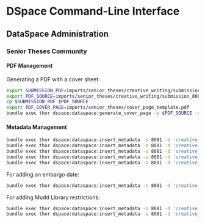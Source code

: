 # DSpace Command-Line Interface

## DataSpace Administration

### Senior Theses Community

#### PDF Management

Generating a PDF with a cover sheet:

```bash
export SUBMISSION_PDF=imports/senior_theses/creative_writing/submission_8081/ALAGAPPAN-SERENA-THESIS.pdf
export PDF_SOURCE=imports/senior_theses/creative_writing/submission_8081/ORIG-ALAGAPPAN-SERENA-THESIS.pdf
cp $SUBMISSION_PDF $PDF_SOURCE
export PDF_COVER_PAGE=imports/senior_theses/cover_page_template.pdf
bundle exec thor dspace:dataspace:generate_cover_page -p $PDF_SOURCE -c $PDF_COVER_PAGE -o $SUBMISSION_PDF
```

#### Metadata Management

```bash
bundle exec thor dspace:dataspace:insert_metadata -s 8081 -d 'creative_writing' -S pu -e date -q classyear -v 2020
bundle exec thor dspace:dataspace:insert_metadata -s 8081 -d 'creative_writing' -S pu -e contributor -q authorid -v 961235565
bundle exec thor dspace:dataspace:insert_metadata -s 8081 -d 'creative_writing' -S pu -e pdf -q coverpage -v SeniorThesisCoverPage
bundle exec thor dspace:dataspace:insert_metadata -s 8081 -d 'creative_writing' -S pu -e department -v Mathematics
bundle exec thor dspace:dataspace:insert_metadata -s 8081 -d 'creative_writing' -S pu -e certificate -v 'Finance Program'
```

For adding an embargo date:

```bash
bundle exec thor dspace:dataspace:insert_metadata -s 8081 -d 'creative_writing' -S pu -e embargo -q terms -v '2021-07-01'
```

For adding Mudd Library restrictions:

```bash
bundle exec thor dspace:dataspace:insert_metadata -s 8081 -d 'creative_writing' -S pu -e mudd -q walkin -v 'yes'
bundle exec thor dspace:dataspace:insert_metadata -s 8081 -d 'creative_writing' -S dc -e rights -q accessRights -v 'Walk-in Access. This thesis can only be viewed on computer terminals at the <a href=http://mudd.princeton.edu>Mudd Manuscript Library</a>.'
```
